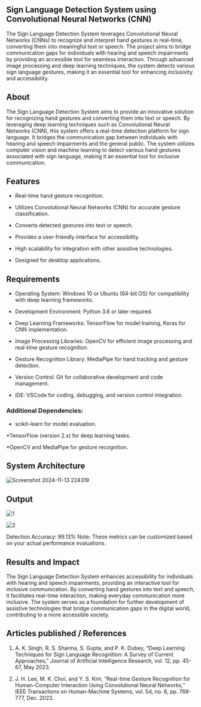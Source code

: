 ## Sign Language Detection System using Convolutional Neural Networks (CNN)
The Sign Language Detection System leverages Convolutional Neural Networks (CNNs) to recognize and interpret hand gestures in real-time, converting them into meaningful text or speech. The project aims to bridge communication gaps for individuals with hearing and speech impairments by providing an accessible tool for seamless interaction. Through advanced image processing and deep learning techniques, the system detects various sign language gestures, making it an essential tool for enhancing inclusivity and accessibility.

## About
The Sign Language Detection System aims to provide an innovative solution for recognizing hand gestures and converting them into text or speech. By leveraging deep learning techniques such as Convolutional Neural Networks (CNN), this system offers a real-time detection platform for sign language. It bridges the communication gap between individuals with hearing and speech impairments and the general public. The system utilizes computer vision and machine learning to detect various hand gestures associated with sign language, making it an essential tool for inclusive communication.

## Features
* Real-time hand gesture recognition.
  
* Utilizes Convolutional Neural Networks (CNN) for accurate gesture classification.
  
* Converts detected gestures into text or speech.
  
* Provides a user-friendly interface for accessibility.
  
* High scalability for integration with other assistive technologies.
  
* Designed for desktop applications.

## Requirements
* Operating System: Windows 10 or Ubuntu (64-bit OS) for compatibility with deep learning frameworks.
  
* Development Environment: Python 3.6 or later required.
  
* Deep Learning Frameworks: TensorFlow for model training, Keras for CNN implementation.
  
* Image Processing Libraries: OpenCV for efficient image processing and real-time gesture recognition.
  
* Gesture Recognition Library: MediaPipe for hand tracking and gesture detection.
  
* Version Control: Git for collaborative development and code management.
  
* IDE: VSCode for coding, debugging, and version control integration.
  
### Additional Dependencies:
* scikit-learn for model evaluation.
  
*TensorFlow (version 2.x) for deep learning tasks.

*OpenCV and MediaPipe for gesture recognition.

## System Architecture

![Screenshot 2024-11-13 224319](https://github.com/user-attachments/assets/78f39e2e-6cd1-47ad-99b8-622ce09c3c79)



## Output

![1](https://github.com/user-attachments/assets/c684657c-90b6-4999-acf9-cf67979bc70f)


![2](https://github.com/user-attachments/assets/5ad4c2ef-4172-4650-a7f1-c821be0ee91d)


Detection Accuracy: 99.13%
Note: These metrics can be customized based on your actual performance evaluations.


## Results and Impact
The Sign Language Detection System enhances accessibility for individuals with hearing and speech impairments, providing an interactive tool for inclusive communication. By converting hand gestures into text and speech, it facilitates real-time interaction, making everyday communication more inclusive. The system serves as a foundation for further development of assistive technologies that bridge communication gaps in the digital world, contributing to a more accessible society.

## Articles published / References
1. A. K. Singh, R. S. Sharma, S. Gupta, and P. K. Dubey, “Deep Learning Techniques for Sign Language Recognition: A Survey of Current Approaches,” Journal of Artificial Intelligence Research, vol. 12, pp. 45-67, May 2023.

2. J. H. Lee, M. K. Choi, and Y. S. Kim, “Real-time Gesture Recognition for Human-Computer Interaction Using Convolutional Neural Networks,” IEEE Transactions on Human-Machine Systems, vol. 54, no. 6, pp. 768-777, Dec. 2023.




